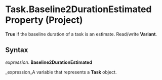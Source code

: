 
# Task.Baseline2DurationEstimated Property (Project)

 **True** if the baseline duration of a task is an estimate. Read/write **Variant**.


## Syntax

 _expression_. **Baseline2DurationEstimated**

 _expression_A variable that represents a  **Task** object.

